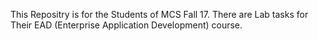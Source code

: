 This Repositry is for the Students of MCS Fall 17. There are Lab tasks for Their EAD (Enterprise Application Development) course.
